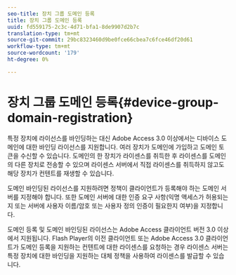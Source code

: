 ```yaml
---
seo-title: 장치 그룹 도메인 등록
title: 장치 그룹 도메인 등록
uuid: fd559175-2c3c-4d71-bfa1-8de9907d2b7c
translation-type: tm+mt
source-git-commit: 29bc8323460d9be0fce66cbea7c6fce46df20d61
workflow-type: tm+mt
source-wordcount: '179'
ht-degree: 0%

---
```



# 장치 그룹 도메인 등록{#device-group-domain-registration}

특정 장치에 라이선스를 바인딩하는 대신 Adobe Access 3.0 이상에서는 디바이스 도메인에 대한 바인딩 라이선스를 지원합니다. 여러 장치가 도메인에 가입하고 도메인 토큰을 수신할 수 있습니다. 도메인의 한 장치가 라이센스를 취득한 후 라이센스를 도메인의 다른 장치로 전송할 수 있으며 라이센스 서버에서 직접 라이센스를 취득하지 않고도 해당 장치가 컨텐트를 재생할 수 있습니다.

도메인 바인딩된 라이선스를 지원하려면 정책이 클라이언트가 등록해야 하는 도메인 서버를 지정해야 합니다. 또한 도메인 서버에 대한 인증 요구 사항(익명 액세스가 허용되는지 또는 서버에 사용자 이름/암호 또는 사용자 정의 인증이 필요한지 여부)을 지정합니다.

도메인 등록 및 도메인 바인딩된 라이선스는 Adobe Access 클라이언트 버전 3.0 이상에서 지원됩니다. Flash Player의 이전 클라이언트 또는 Adobe Access 3.0 클라이언트가 도메인 등록을 지원하는 컨텐트에 대한 라이센스를 요청하는 경우 라이센스 서버는 특정 장치에 대한 바인딩을 지원하는 대체 정책을 사용하여 라이센스를 발급할 수 있습니다.
